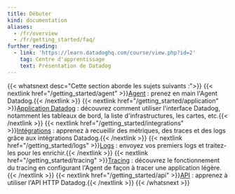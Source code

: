 ```yaml
---
title: Débuter
kind: documentation
aliases:
  - /fr/overview
  - /fr/getting_started/faq/
further_reading:
  - link: 'https://learn.datadoghq.com/course/view.php?id=2'
    tag: Centre d'apprentissage
    text: Présentation de Datadog
---
```

{{< whatsnext desc="Cette section aborde les sujets suivants :">}}
    {{< nextlink href="/getting_started/agent" >}}<u>Agent</u> : prenez en main l'Agent Datadog.{{< /nextlink >}}
    {{< nextlink href="/getting_started/application" >}}<u>Application Datadog</u> : découvrez comment utiliser l'interface Datadog, notamment les tableaux de bord, la liste d'infrastructures, les cartes, etc.{{< /nextlink >}}
    {{< nextlink href="/getting_started/integrations" >}}<u>Intégrations</u> : apprenez à recueillir des métriques, des traces et des logs grâce aux intégrations Datadog.{{< /nextlink >}}
    {{< nextlink href="/getting_started/logs" >}}<u>Logs</u> : envoyez vos premiers logs et traitez-les pour les enrichir.{{< /nextlink >}}
    {{< nextlink href="/getting_started/tracing" >}}<u>Tracing</u> : découvrez le fonctionnement du tracing en configurant l'Agent de façon à tracer une application légère.{{< /nextlink >}}
    {{< nextlink href="/getting_started/api" >}}<u>API</u> : apprenez à utiliser l'API HTTP Datadog.{{< /nextlink >}}
{{< /whatsnext >}}